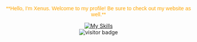 <div align="center">
  <p style="color: orange; font-family: 'Poppins', sans-serif;">
    **Hello, I'm Xenus. Welcome to my profile! Be sure to check out my website as well.**
  </p>

  

  <a href="https://skillicons.dev">
    <img src="https://skillicons.dev/icons?i=js,html,css,nodejs,linux,lua,c,electron" alt="My Skills" />
  </a>
</div>

<div align="center">
  <img src="https://visitor-badge.laobi.icu/badge?page_id=jwenjian.visitor-badge" alt="visitor badge" />
</div>
